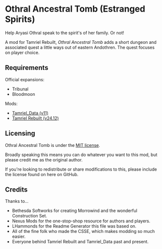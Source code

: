 # Othral Ancestral Tomb (Estranged Spirits)

Help Aryasi Othral speak to the spirit's of her family. Or not!

A mod for Tamriel Rebuilt, *Othral Ancestral Tomb* adds a short dungeon and associated quest a little ways
out of eastern Andothren. The quest focuses on player choice.

## Requirements

Official expansions:

* Tribunal
* Bloodmoon

Mods:

* [Tamriel_Data (v11)](https://www.nexusmods.com/morrowind/mods/44537)
* [Tamriel Rebuilt (v24.12)](https://www.nexusmods.com/morrowind/mods/42145)

## Licensing

Othral Ancestral Tomb is under the [MIT license](./LICENSE).

Broadly speaking this means you can do whatever you want to this mod, but please credit me as the original
author.

If you're looking to redistribute or share modifications to this, please include the license found on here
on GitHub.

## Credits

Thanks to...
* Bethesda Softworks for creating Morrowind and the wonderful Construction Set.
* Nexus Mods for the one-stop-shop resource for authors and players.
* LHammonds for the Readme Generator this file was based on.
* All of the fine folk who made the CSSE, which makes modding so much easier.
* Everyone behind Tamriel Rebuilt and Tamriel_Data past and present.